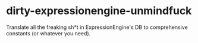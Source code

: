 # dirty-expressionengine-unmindfuck

Translate all the freaking sh*t in ExpressionEngine's DB to comprehensive constants (or whatever you need).
